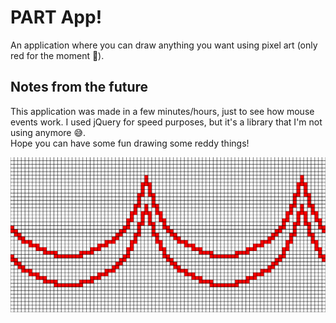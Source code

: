# PART App!
An application where you can draw anything you want using pixel art (only red for the moment 😬).

## Notes from the future
This application was made in a few minutes/hours, just to see how mouse events work. I used jQuery for speed purposes, but it's a library that I'm not using anymore 😅.  
Hope you can have some fun drawing some reddy things!

![Header](header.png)